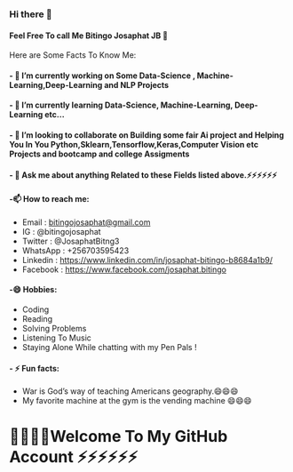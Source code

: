 ### Hi there 👋
#### Feel Free To call Me Bitingo Josaphat JB 👋

Here are Some Facts To Know Me:

#### - 🔭 I’m currently working on Some Data-Science , Machine-Learning,Deep-Learning and NLP Projects
#### - 🌱 I’m currently learning Data-Science, Machine-Learning, Deep-Learning etc...
#### - 👯 I’m looking to collaborate on Building some fair Ai project and Helping You In You Python,Sklearn,Tensorflow,Keras,Computer Vision etc Projects and bootcamp and college Assigments
<!--- 🤔 I’m looking for help with -->
#### - 💬 Ask me about anything Related to these Fields listed above.⚡⚡⚡⚡⚡⚡
#### -📫 How to reach me:
- Email : bitingojosaphat@gmail.com
- IG : @bitingojosaphat
- Twitter : @JosaphatBitng3
- WhatsApp : +256703595423
- Linkedin : https://www.linkedin.com/in/josaphat-bitingo-b8684a1b9/
- Facebook : https://www.facebook.com/josaphat.bitingo
#### -😄 Hobbies:
- Coding
- Reading
- Solving Problems
- Listening To Music
- Staying Alone While chatting with my Pen Pals !
#### - ⚡ Fun facts: 
- War is God’s way of teaching Americans geography.😄😄😄
- My favorite machine at the gym is the vending machine 😄😄😄


# 👋😄😄😄Welcome To My GitHub Account ⚡⚡⚡⚡⚡⚡
